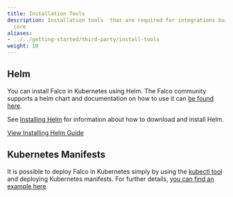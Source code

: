 ```yaml
---
title: Installation Tools
description: Installation tools  that are required for integrations built on the Falco
  core
aliases:
- ../../getting-started/third-party/install-tools
weight: 10
---
```


## Helm

You can install Falco in Kubernetes using Helm. The Falco community supports a helm chart and documentation on how to use it can [be found here](https://github.com/falcosecurity/charts/tree/master/charts/falco).

See [Installing Helm](https://helm.sh/docs/intro/install/) for
information about how to download and install Helm.

<a class="btn btn-primary" href="https://helm.sh/docs/intro/install/" role="button" aria-label="View Installing Helm Guide">View Installing Helm Guide</a>

## Kubernetes Manifests

It is possible to deploy Falco in Kubernetes simply by using the [kubectl tool](https://kubernetes.io/docs/tasks/tools/install-kubectl/) and deploying Kubernetes manifests. For further details, [you can find an example here](https://github.com/falcosecurity/deploy-kubernetes/tree/main/kubernetes/falco/templates).
